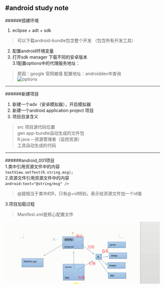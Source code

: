 #android study note  
---
######搭建环境  
1. eclipse + adt + sdk    
>  可以下载android-bundle包含整个开发 （包含所有开发工具） 
 
2. 配置android环境变量  
3. 打开sdk manager 下载不同的安卓版本    
3.1配置options中的代理服务地址：
>  原因：google 官网被墙
>  配置地址：androiddev中查询	
![options](http://i.imgur.com/Y6JkULY.png)  

---
######新建项目  
1. 新建一个adv（安卓模拟器），开启模拟器  
2. 新建一个android application project 项目  
3. 项目目录含义  
>  src 项目源代码位置  
>  gen app-bundle自动生成的文件包  
>  R.java --资源管理者（监控资源）  
>  工具自动生成的代码  
			
---
######android_001项目  
1.类中引用资源文件中的内容  
`textView.setText(R.string.msg);`  
2.资源文件引用资源文件中的内容       
`android:text="@string/msg" />`	           		
> @就相当于类中的R，只有@+id特别，表示给资源文件加一个id值  

3.项目加载过程   
> Manifest.xml是核心配置文件    
  
![android调用过程](https://github.com/tonghuajianghan/android/blob/master/img/android_guocheng1.jpg)

